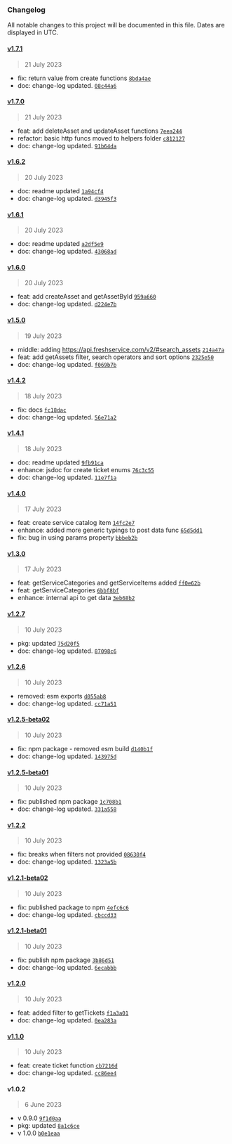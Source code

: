 ### Changelog

All notable changes to this project will be documented in this file. Dates are displayed in UTC.

#### [v1.7.1](https://github.com/saostad/freshdesk-client/compare/v1.7.0...v1.7.1)

> 21 July 2023

- fix: return value from create functions [`8bda4ae`](https://github.com/saostad/freshdesk-client/commit/8bda4aea19a229c9813cc49243eb23174d93ad0a)
- doc: change-log updated. [`08c44a6`](https://github.com/saostad/freshdesk-client/commit/08c44a64befe34d7e58bfcd12ccdbebc8112d5a1)

#### [v1.7.0](https://github.com/saostad/freshdesk-client/compare/v1.6.2...v1.7.0)

> 21 July 2023

- feat: add deleteAsset and updateAsset functions [`7eea244`](https://github.com/saostad/freshdesk-client/commit/7eea244408fde53ec38c6c67c4f4cdd67fd0a233)
- refactor: basic http funcs moved to helpers folder [`c812127`](https://github.com/saostad/freshdesk-client/commit/c812127e42eee6aa8a134c898f2dc7580393eb92)
- doc: change-log updated. [`91b64da`](https://github.com/saostad/freshdesk-client/commit/91b64dad24e4f5ecf1e12651d7906ed83e6d3439)

#### [v1.6.2](https://github.com/saostad/freshdesk-client/compare/v1.6.1...v1.6.2)

> 20 July 2023

- doc: readme updated [`1a94cf4`](https://github.com/saostad/freshdesk-client/commit/1a94cf491811405b6539b8840ad264bb603fa329)
- doc: change-log updated. [`d3945f3`](https://github.com/saostad/freshdesk-client/commit/d3945f34871de2c663e93dc3ff4fe7a738a436c5)

#### [v1.6.1](https://github.com/saostad/freshdesk-client/compare/v1.6.0...v1.6.1)

> 20 July 2023

- doc: readme updated [`a2df5e9`](https://github.com/saostad/freshdesk-client/commit/a2df5e97bb85d563e31e866a328beec103a3d99f)
- doc: change-log updated. [`43068ad`](https://github.com/saostad/freshdesk-client/commit/43068ad0152cab8a1bffa97d74ccca5a3dcbda88)

#### [v1.6.0](https://github.com/saostad/freshdesk-client/compare/v1.5.0...v1.6.0)

> 20 July 2023

- feat: add createAsset and getAssetById [`959a660`](https://github.com/saostad/freshdesk-client/commit/959a6609dc473fd88e1745e1bd1905bb93fb8f87)
- doc: change-log updated. [`d224e7b`](https://github.com/saostad/freshdesk-client/commit/d224e7b2e7fc59c3f0ce0cc2242055a53fbde869)

#### [v1.5.0](https://github.com/saostad/freshdesk-client/compare/v1.4.2...v1.5.0)

> 19 July 2023

- middle: adding https://api.freshservice.com/v2/#search_assets [`214a47a`](https://github.com/saostad/freshdesk-client/commit/214a47afd011847263982b283d0d4ea05c46539f)
- feat: add getAssets filter, search operators and sort options [`2325e50`](https://github.com/saostad/freshdesk-client/commit/2325e50b935e95357d56df097c719a400dc25e60)
- doc: change-log updated. [`f069b7b`](https://github.com/saostad/freshdesk-client/commit/f069b7bbd2ce655b87050c8f38ec5b42c60d87d6)

#### [v1.4.2](https://github.com/saostad/freshdesk-client/compare/v1.4.1...v1.4.2)

> 18 July 2023

- fix: docs [`fc18dac`](https://github.com/saostad/freshdesk-client/commit/fc18dacb0de0f52fb9b8f542f80cc16ea6954c56)
- doc: change-log updated. [`56e71a2`](https://github.com/saostad/freshdesk-client/commit/56e71a264817b4fac9961fe78ebc0d3993c49967)

#### [v1.4.1](https://github.com/saostad/freshdesk-client/compare/v1.4.0...v1.4.1)

> 18 July 2023

- doc: readme updated [`9fb91ca`](https://github.com/saostad/freshdesk-client/commit/9fb91ca3b7f0c2807700f0ecdd842fb04338f066)
- enhance: jsdoc for create ticket enums [`76c3c55`](https://github.com/saostad/freshdesk-client/commit/76c3c5540b8b0a5b01f437fbac8da948b50cf969)
- doc: change-log updated. [`11e7f1a`](https://github.com/saostad/freshdesk-client/commit/11e7f1adc83500c6bc0c26120fae6d2177be7666)

#### [v1.4.0](https://github.com/saostad/freshdesk-client/compare/v1.3.0...v1.4.0)

> 17 July 2023

- feat: create service catalog item [`14fc2e7`](https://github.com/saostad/freshdesk-client/commit/14fc2e7b0e639d5f16680ce2f392dc25eb8e0c41)
- enhance: added more generic typings to post data func [`65d5dd1`](https://github.com/saostad/freshdesk-client/commit/65d5dd150bb3f6290d9a85218183176dd4799d21)
- fix: bug in using params property [`bbbeb2b`](https://github.com/saostad/freshdesk-client/commit/bbbeb2bfe98a78acd3cdd5e1027f450eb6b0a438)

#### [v1.3.0](https://github.com/saostad/freshdesk-client/compare/v1.2.7...v1.3.0)

> 17 July 2023

- feat: getServiceCategories and getServiceItems added [`ff0e62b`](https://github.com/saostad/freshdesk-client/commit/ff0e62b2de0f3d43bcc7bc3698941e77035077ca)
- feat: getServiceCategories [`6bbf8bf`](https://github.com/saostad/freshdesk-client/commit/6bbf8bf419c1a6f83a5c9d8118a51659426f651b)
- enhance: internal api to get data [`3eb68b2`](https://github.com/saostad/freshdesk-client/commit/3eb68b28d840774318c0cf4a0b6bcbfd1e53298c)

#### [v1.2.7](https://github.com/saostad/freshdesk-client/compare/v1.2.6...v1.2.7)

> 10 July 2023

- pkg: updated [`75d20f5`](https://github.com/saostad/freshdesk-client/commit/75d20f5f695fbe2b9db5cb939b272d9d5410f7ef)
- doc: change-log updated. [`87098c6`](https://github.com/saostad/freshdesk-client/commit/87098c66481c782bea938458b0fe91c215392ca8)

#### [v1.2.6](https://github.com/saostad/freshdesk-client/compare/v1.2.5-beta02...v1.2.6)

> 10 July 2023

- removed: esm exports [`d055ab8`](https://github.com/saostad/freshdesk-client/commit/d055ab88e3e6aab9f0c4b711c2bdc98bfba5b180)
- doc: change-log updated. [`cc71a51`](https://github.com/saostad/freshdesk-client/commit/cc71a51883a0607a6275ef0faa4889de4a13c82e)

#### [v1.2.5-beta02](https://github.com/saostad/freshdesk-client/compare/v1.2.5-beta01...v1.2.5-beta02)

> 10 July 2023

- fix: npm package - removed esm build [`d140b1f`](https://github.com/saostad/freshdesk-client/commit/d140b1fca14a96549554c8d5d7809779b6fd50f5)
- doc: change-log updated. [`143975d`](https://github.com/saostad/freshdesk-client/commit/143975d5a26d79547fd906df772eb4f7476136cf)

#### [v1.2.5-beta01](https://github.com/saostad/freshdesk-client/compare/v1.2.2...v1.2.5-beta01)

> 10 July 2023

- fix: published npm package [`1c708b1`](https://github.com/saostad/freshdesk-client/commit/1c708b15f2e43d72759943e77916d135266e6307)
- doc: change-log updated. [`331a558`](https://github.com/saostad/freshdesk-client/commit/331a5586f1c0e0598a075ce7052e48fa642d46c8)

#### [v1.2.2](https://github.com/saostad/freshdesk-client/compare/v1.2.1-beta02...v1.2.2)

> 10 July 2023

- fix: breaks when filters not provided [`08630f4`](https://github.com/saostad/freshdesk-client/commit/08630f47440b53fe9a4f0b8abbe028f961900ecd)
- doc: change-log updated. [`1323a5b`](https://github.com/saostad/freshdesk-client/commit/1323a5bbe1fb6742cebc250cc6569818db67d747)

#### [v1.2.1-beta02](https://github.com/saostad/freshdesk-client/compare/v1.2.1-beta01...v1.2.1-beta02)

> 10 July 2023

- fix: published package to npm [`4efc6c6`](https://github.com/saostad/freshdesk-client/commit/4efc6c6a0f94fb76e3a6448798a239362340c511)
- doc: change-log updated. [`cbccd33`](https://github.com/saostad/freshdesk-client/commit/cbccd3374d9f4cc8ea45f842893a6450d530073b)

#### [v1.2.1-beta01](https://github.com/saostad/freshdesk-client/compare/v1.2.0...v1.2.1-beta01)

> 10 July 2023

- fix: publish npm package [`3b86d51`](https://github.com/saostad/freshdesk-client/commit/3b86d515487b946dff6f866535b9514d1278d712)
- doc: change-log updated. [`6ecabbb`](https://github.com/saostad/freshdesk-client/commit/6ecabbb99f25837654fe7539c804b5eed5174156)

#### [v1.2.0](https://github.com/saostad/freshdesk-client/compare/v1.1.0...v1.2.0)

> 10 July 2023

- feat: added filter to getTickets [`f1a3a01`](https://github.com/saostad/freshdesk-client/commit/f1a3a0147de1950e976993ed29fbacb1a679dc5f)
- doc: change-log updated. [`0ea283a`](https://github.com/saostad/freshdesk-client/commit/0ea283a334418eea90d4f9e2b11da2d37b70fc9f)

#### [v1.1.0](https://github.com/saostad/freshdesk-client/compare/v1.0.2...v1.1.0)

> 10 July 2023

- feat: create ticket function [`cb7216d`](https://github.com/saostad/freshdesk-client/commit/cb7216da32103cceac694e974e3422bf089aa05a)
- doc: change-log updated. [`cc86ee4`](https://github.com/saostad/freshdesk-client/commit/cc86ee4a7416ed36b4e330a48cdab86bf67145bf)

#### v1.0.2

> 6 June 2023

- v 0.9.0 [`9f1d0aa`](https://github.com/saostad/freshdesk-client/commit/9f1d0aa4ef26aa7f22691873f099040477ba7b8d)
- pkg: updated [`8a1c6ce`](https://github.com/saostad/freshdesk-client/commit/8a1c6ce413a5afe0b1ba24f2777e39d5437df4fa)
- v 1.0.0 [`b0e1eaa`](https://github.com/saostad/freshdesk-client/commit/b0e1eaac01c8d326ff174b73da2a3c006f1a982e)
